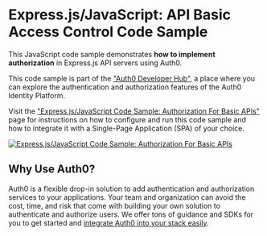 # Express.js/JavaScript: API Basic Access Control Code Sample

This JavaScript code sample demonstrates **how to implement authorization** in Express.js API servers using Auth0.

This code sample is part of the ["Auth0 Developer Hub"](https://auth0.com/developers/hub), a place where you can explore the authentication and authorization features of the Auth0 Identity Platform.

Visit the ["Express.js/JavaScript Code Sample: Authorization For Basic APIs"](https://auth0.com/developers/hub/code-samples/api/express-javascript/basic-authorization) page for instructions on how to configure and run this code sample and how to integrate it with a Single-Page Application (SPA) of your choice.

[![Express.js/JavaScript Code Sample: Authorization For Basic APIs](https://cdn.auth0.com/blog/hub/code-samples/api/express-javascript/basic-authorization.png)](https://auth0.com/developers/hub/code-samples/api/express-javascript/basic-authorization)

## Why Use Auth0?

Auth0 is a flexible drop-in solution to add authentication and authorization services to your applications. Your team and organization can avoid the cost, time, and risk that come with building your own solution to authenticate and authorize users. We offer tons of guidance and SDKs for you to get started and [integrate Auth0 into your stack easily](https://auth0.com/developers/hub/code-samples/full-stack).
